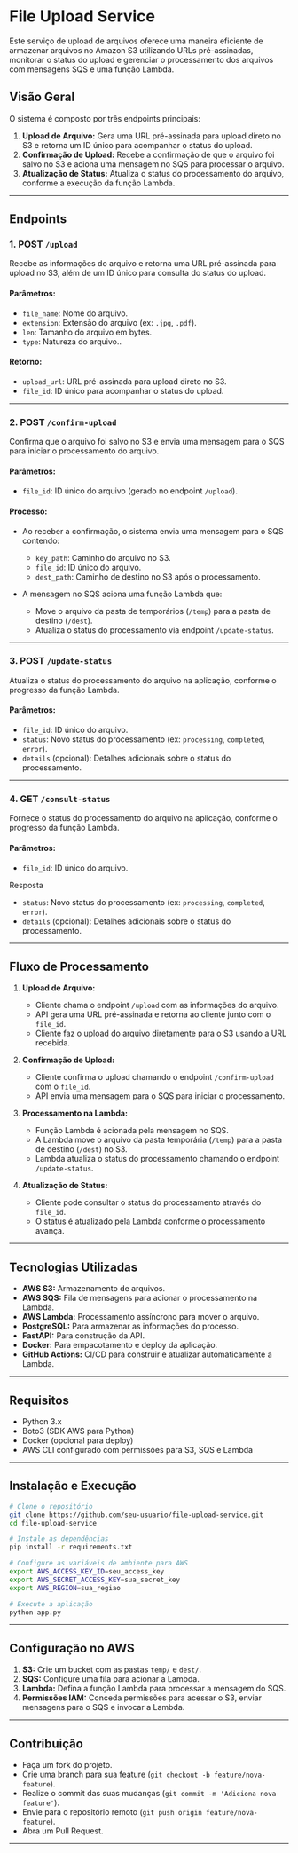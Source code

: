 # File Upload Service

Este serviço de upload de arquivos oferece uma maneira eficiente de armazenar arquivos no Amazon S3 utilizando URLs pré-assinadas, monitorar o status do upload e gerenciar o processamento dos arquivos com mensagens SQS e uma função Lambda.

## Visão Geral

O sistema é composto por três endpoints principais:

1. **Upload de Arquivo:** Gera uma URL pré-assinada para upload direto no S3 e retorna um ID único para acompanhar o status do upload.
2. **Confirmação de Upload:** Recebe a confirmação de que o arquivo foi salvo no S3 e aciona uma mensagem no SQS para processar o arquivo.
3. **Atualização de Status:** Atualiza o status do processamento do arquivo, conforme a execução da função Lambda.

---

## Endpoints

### 1. POST `/upload`

Recebe as informações do arquivo e retorna uma URL pré-assinada para upload no S3, além de um ID único para consulta do status do upload.

#### Parâmetros:

- `file_name`: Nome do arquivo.
- `extension`: Extensão do arquivo (ex: `.jpg`, `.pdf`).
- `len`: Tamanho do arquivo em bytes.
- `type`: Natureza do arquivo..

#### Retorno:

- `upload_url`: URL pré-assinada para upload direto no S3.
- `file_id`: ID único para acompanhar o status do upload.

---

### 2. POST `/confirm-upload`

Confirma que o arquivo foi salvo no S3 e envia uma mensagem para o SQS para iniciar o processamento do arquivo.

#### Parâmetros:

- `file_id`: ID único do arquivo (gerado no endpoint `/upload`).

#### Processo:

- Ao receber a confirmação, o sistema envia uma mensagem para o SQS contendo:

  - `key_path`: Caminho do arquivo no S3.
  - `file_id`: ID único do arquivo.
  - `dest_path`: Caminho de destino no S3 após o processamento.

- A mensagem no SQS aciona uma função Lambda que:
  - Move o arquivo da pasta de temporários (`/temp`) para a pasta de destino (`/dest`).
  - Atualiza o status do processamento via endpoint `/update-status`.

---

### 3. POST `/update-status`

Atualiza o status do processamento do arquivo na aplicação, conforme o progresso da função Lambda.

#### Parâmetros:

- `file_id`: ID único do arquivo.
- `status`: Novo status do processamento (ex: `processing`, `completed`, `error`).
- `details` (opcional): Detalhes adicionais sobre o status do processamento.

---

### 4. GET `/consult-status`

Fornece o status do processamento do arquivo na aplicação, conforme o progresso da função Lambda.

#### Parâmetros:

- `file_id`: ID único do arquivo.

Resposta

- `status`: Novo status do processamento (ex: `processing`, `completed`, `error`).
- `details` (opcional): Detalhes adicionais sobre o status do processamento.

---

## Fluxo de Processamento

1. **Upload de Arquivo:**

   - Cliente chama o endpoint `/upload` com as informações do arquivo.
   - API gera uma URL pré-assinada e retorna ao cliente junto com o `file_id`.
   - Cliente faz o upload do arquivo diretamente para o S3 usando a URL recebida.

2. **Confirmação de Upload:**

   - Cliente confirma o upload chamando o endpoint `/confirm-upload` com o `file_id`.
   - API envia uma mensagem para o SQS para iniciar o processamento.

3. **Processamento na Lambda:**

   - Função Lambda é acionada pela mensagem no SQS.
   - A Lambda move o arquivo da pasta temporária (`/temp`) para a pasta de destino (`/dest`) no S3.
   - Lambda atualiza o status do processamento chamando o endpoint `/update-status`.

4. **Atualização de Status:**
   - Cliente pode consultar o status do processamento através do `file_id`.
   - O status é atualizado pela Lambda conforme o processamento avança.

---

## Tecnologias Utilizadas

- **AWS S3:** Armazenamento de arquivos.
- **AWS SQS:** Fila de mensagens para acionar o processamento na Lambda.
- **AWS Lambda:** Processamento assíncrono para mover o arquivo.
- **PostgreSQL:** Para armazenar as informações do processo.
- **FastAPI:** Para construção da API.
- **Docker:** Para empacotamento e deploy da aplicação.
- **GitHub Actions:** CI/CD para construir e atualizar automaticamente a Lambda.

---

## Requisitos

- Python 3.x
- Boto3 (SDK AWS para Python)
- Docker (opcional para deploy)
- AWS CLI configurado com permissões para S3, SQS e Lambda

---

## Instalação e Execução

```bash
# Clone o repositório
git clone https://github.com/seu-usuario/file-upload-service.git
cd file-upload-service

# Instale as dependências
pip install -r requirements.txt

# Configure as variáveis de ambiente para AWS
export AWS_ACCESS_KEY_ID=seu_access_key
export AWS_SECRET_ACCESS_KEY=sua_secret_key
export AWS_REGION=sua_regiao

# Execute a aplicação
python app.py
```

---

## Configuração no AWS

1. **S3:** Crie um bucket com as pastas `temp/` e `dest/`.
2. **SQS:** Configure uma fila para acionar a Lambda.
3. **Lambda:** Defina a função Lambda para processar a mensagem do SQS.
4. **Permissões IAM:** Conceda permissões para acessar o S3, enviar mensagens para o SQS e invocar a Lambda.

---

## Contribuição

- Faça um fork do projeto.
- Crie uma branch para sua feature (`git checkout -b feature/nova-feature`).
- Realize o commit das suas mudanças (`git commit -m 'Adiciona nova feature'`).
- Envie para o repositório remoto (`git push origin feature/nova-feature`).
- Abra um Pull Request.

---
